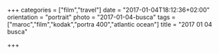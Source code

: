 +++
categories = ["film","travel"]
date = "2017-01-04T18:12:36+02:00"
orientation = "portrait"
photo = "2017-01-04-busca"
tags = ["maroc","film","kodak","portra 400","atlantic ocean"]
title = "2017 01 04 busca"

+++
